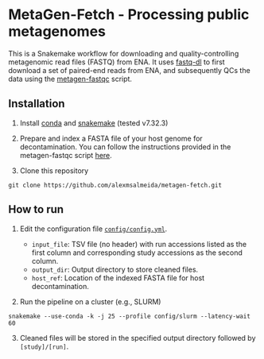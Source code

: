 # MetaGen-Fetch - Processing public metagenomes

This is a Snakemake workflow for downloading and quality-controlling metagenomic read files (FASTQ) from ENA. It uses [fastq-dl](https://github.com/rpetit3/fastq-dl) to first download a set of paired-end reads from ENA, and subsequently QCs the data using the [metagen-fastqc](https://github.com/alexmsalmeida/Metagen-FastQC) script.

## Installation

1. Install [conda](https://conda.io/projects/conda/en/latest/user-guide/install/index.html) and [snakemake](https://snakemake.readthedocs.io/en/stable/getting_started/installation.html) (tested v7.32.3)

2. Prepare and index a FASTA file of your host genome for decontamination. You can follow the instructions provided in the metagen-fastqc script [here](https://github.com/alexmsalmeida/Metagen-FastQC).

3. Clone this repository
```
git clone https://github.com/alexmsalmeida/metagen-fetch.git
```

## How to run

1. Edit the configuration file [`config/config.yml`](config/config.yml).
    - `input_file`: TSV file (no header) with run accessions listed as the first column and corresponding study accessions as the second column.
    - `output_dir`: Output directory to store cleaned files.
    - `host_ref`: Location of the indexed FASTA file for host decontamination.

2. Run the pipeline on a cluster (e.g., SLURM)
```
snakemake --use-conda -k -j 25 --profile config/slurm --latency-wait 60
```

3. Cleaned files will be stored in the specified output directory followed by `[study]/[run]`.
